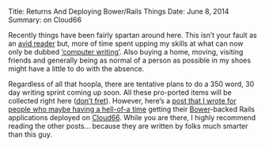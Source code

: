 Title: Returns And Deploying Bower/Rails Things
Date: June 8, 2014
Summary: on Cloud66

Recently things have been fairly spartan around here. This isn’t your fault as an [avid reader][1] but, more of time spent upping my skills at what can now only be dubbed [‘computer writing’][2]. Also buying a home, moving, visiting friends and generally being as normal of a person as possible in my shoes might have a little to do with the absence.

Regardless of all that hoopla, there are tentative plans to do a 350 word, 30 day writing sprint coming up soon. All these pro-ported items will be collected right here ([don’t fret][3]). However, here’s a [post that I wrote for people who maybe having a hell-of-a time][6] getting their [Bower][4]-backed Rails applications deployed on [Cloud66][5]. While you are there, I highly recommend reading the other posts… because they are written by folks much smarter than this guy.

[1]: http://cloudbacon.com/2011-12-19-People-Can-Not-Read
[2]: http://confreaks.com/videos/3315-railsconf-keynote-writing-software
[3]: https://gimmebar.com/view/50730705aac422613b000001/big
[4]: http://bower.io/
[5]: https://www.cloud66.com/
[6]: http://blog.godynamo.com/

